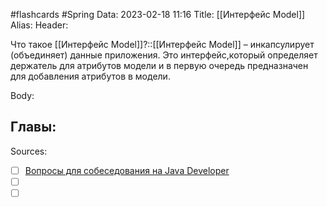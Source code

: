 #flashcards #Spring 
Data: 2023-02-18 11:16
Title: [[Интерфейс Model]]
Alias:
Header:

Что такое [[Интерфейс Model]]?::[[Интерфейс Model]] – инкапсулирует (объединяет) данные приложения. Это интерфейс,который определяет держатель для атрибутов модели и в первую очередь предназначен для добавления атрибутов в модели.
<!--SR:!2023-11-04,10,330-->



Body:





Главы:
-


Sources:
- [ ] [Вопросы для собеседования на Java Developer](https://github.com/enhorse/java-interview/blob/master/README.md#%D0%9E%D0%9E%D0%9F)
- [ ] []()
- [ ] []()
